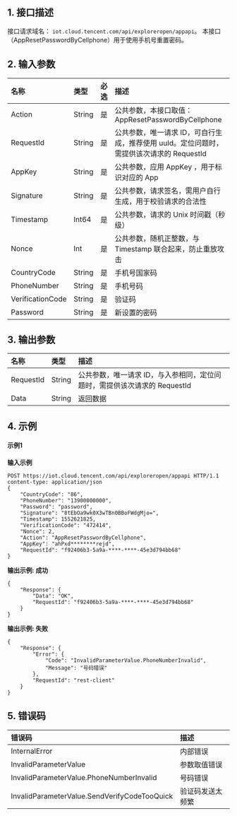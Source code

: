 ## 1. 接口描述

接口请求域名： `iot.cloud.tencent.com/api/exploreropen/appapi`。
本接口（AppResetPasswordByCellphone）用于使用手机号重置密码。

## 2. 输入参数

| 名称             | 类型   | 必选 | 描述                                                         |
| :--------------- | :----- | :--- | :----------------------------------------------------------- |
| Action           | String | 是   | 公共参数，本接口取值：AppResetPasswordByCellphone            |
| RequestId        | String | 是   | 公共参数，唯一请求 ID，可自行生成，推荐使用 uuId。定位问题时，需提供该次请求的 RequestId |
| AppKey           | String | 是   | 公共参数，应用 AppKey ，用于标识对应的 App                   |
| Signature        | String | 是   | 公共参数，请求签名，需用户自行生成，用于校验请求的合法性     |
| Timestamp        | Int64  | 是   | 公共参数，请求的 Unix 时间戳（秒级）                         |
| Nonce            | Int    | 是   | 公共参数，随机正整数，与 Timestamp 联合起来，防止重放攻击    |
| CountryCode      | String | 是   | 手机号国家码                                                 |
| PhoneNumber      | String | 是   | 手机号码                                                     |
| VerificationCode | String | 是   | 验证码                                                       |
| Password         | String | 是   | 新设置的密码                                                 |

## 3. 输出参数

| 名称      | 类型   | 描述                                                         |
| :-------- | :----- | :----------------------------------------------------------- |
| RequestId | String | 公共参数，唯一请求 ID，与入参相同，定位问题时，需提供该次请求的 RequestId |
| Data      | String | 返回数据                                                     |

## 4. 示例

#### 示例1

**输入示例**

```plaintext
POST https://iot.cloud.tencent.com/api/exploreropen/appapi HTTP/1.1
content-type: application/json
{
	"CountryCode": "86",
	"PhoneNumber": "13900000000",
	"Password": "password",
	"Signature": "8tEbOa9wk0X3wTBn0BBoFWdgMjo=",
	"Timestamp": 1552621825,
	"VerificationCode": "472414",
	"Nonce": 2,
	"Action": "AppResetPasswordByCellphone",
	"AppKey": "ahPxd********rejd",
	"RequestId": "f92406b3-5a9a-****-****-45e3d794bb68"
}
```

**输出示例: 成功**

```plaintext
{
	"Response": {
		"Data": "OK",
		"RequestId": "f92406b3-5a9a-****-****-45e3d794bb68"
	}
}
```

**输出示例: 失败**

```plaintext
{
	"Response": {
		"Error": {
			"Code": "InvalidParameterValue.PhoneNumberInvalid",
			"Message": "号码错误"
		},
		"RequestId": "rest-client"
	}
}
```

## 5. 错误码

| 错误码                                       | 描述             |
| :------------------------------------------- | :--------------- |
| InternalError                                | 内部错误         |
| InvalidParameterValue                        | 参数取值错误     |
| InvalidParameterValue.PhoneNumberInvalid     | 号码错误         |
| InvalidParameterValue.SendVerifyCodeTooQuick | 验证码发送太频繁 |
